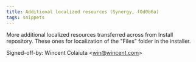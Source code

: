 ```yaml
---
title: Additional localized resources (Synergy, f0d0b6a)
tags: snippets
---
```


More additional localized resources transferred across from Install repository. These ones for localization of the "Files" folder in the installer.

Signed-off-by: Wincent Colaiuta &lt;win@wincent.com&gt;
